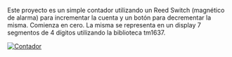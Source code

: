 Este proyecto es un simple contador utilizando un Reed Switch (magnético de alarma) para incrementar la cuenta y un botón para decrementar la misma.
Comienza en cero. La misma se representa en un display 7 segmentos de 4 dígitos utilizando la biblioteca tm1637.

[![Contador](http://img.youtube.com/vi/Dk-0oMzjVF8/0.jpg)](https://youtu.be/Dk-0oMzjVF8 "Contador")
